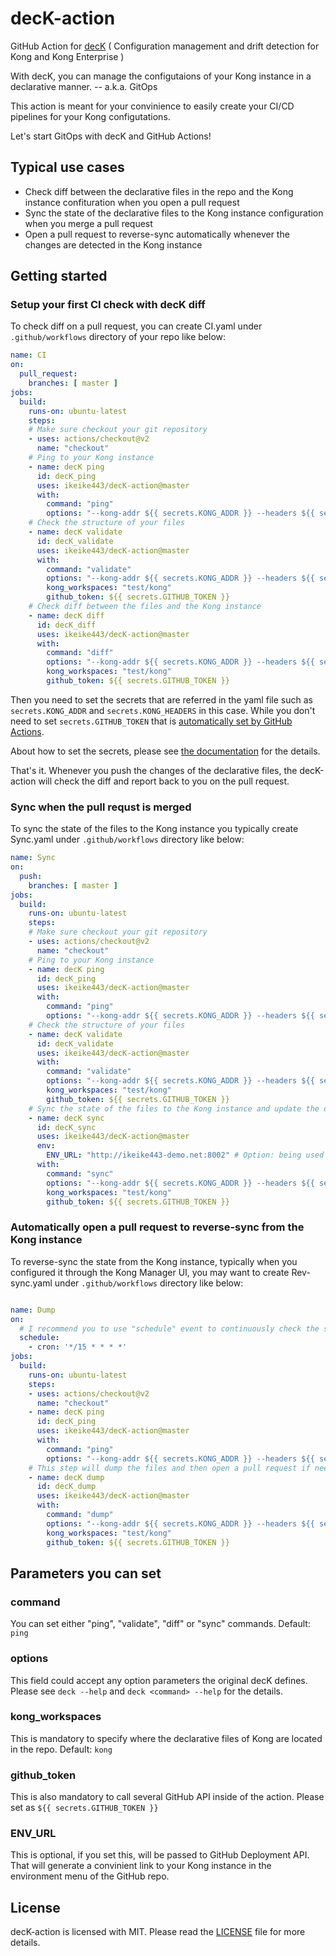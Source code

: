 # decK-action
GitHub Action for [decK](https://deck.yolo42.com/) ( Configuration management and drift detection for Kong and Kong Enterprise ) 

With decK, you can manage the configutaions of your Kong instance in a declarative manner.  -- a.k.a. GitOps 

This action is meant for your convinience to easily create your CI/CD pipelines for your Kong configutations.

Let's start GitOps with decK and GitHub Actions!

## Typical use cases

- Check diff between the declarative files in the repo and the Kong instance confituration when you open a pull request
- Sync the state of the declarative files to the Kong instance configuration when you merge a pull request
- Open a pull request to reverse-sync automatically whenever the changes are detected in the Kong instance


## Getting started
### Setup your first CI check with decK diff
To check diff on a pull request, you can create CI.yaml under `.github/workflows` directory of your repo like below:
```yaml
name: CI
on:
  pull_request:
    branches: [ master ]
jobs:
  build:
    runs-on: ubuntu-latest
    steps:
    # Make sure checkout your git repository
    - uses: actions/checkout@v2
      name: "checkout"
    # Ping to your Kong instance
    - name: decK ping
      id: decK_ping
      uses: ikeike443/decK-action@master
      with:
        command: "ping"
        options: "--kong-addr ${{ secrets.KONG_ADDR }} --headers ${{ secrets.KONG_HEADERS }}"  # This option can be ommited.  But if you want to use this you need to set the secrets in your repo settings to make it work
    # Check the structure of your files
    - name: decK validate
      id: decK_validate
      uses: ikeike443/decK-action@master 
      with:
        command: "validate"
        options: "--kong-addr ${{ secrets.KONG_ADDR }} --headers ${{ secrets.KONG_HEADERS }}" 
        kong_workspaces: "test/kong"
        github_token: ${{ secrets.GITHUB_TOKEN }}
    # Check diff between the files and the Kong instance
    - name: decK diff
      id: decK_diff
      uses: ikeike443/decK-action@master
      with:
        command: "diff"
        options: "--kong-addr ${{ secrets.KONG_ADDR }} --headers ${{ secrets.KONG_HEADERS }}" 
        kong_workspaces: "test/kong"
        github_token: ${{ secrets.GITHUB_TOKEN }}
```

Then you need to set the secrets that are referred in the yaml file such as `secrets.KONG_ADDR` and `secrets.KONG_HEADERS` in this case. While you don't need to set `secrets.GITHUB_TOKEN` that is [automatically set by GitHub Actions](https://help.github.com/en/actions/configuring-and-managing-workflows/authenticating-with-the-github_token#about-the-github_token-secret). 

About how to set the secrets, please see [the documentation](https://help.github.com/en/actions/configuring-and-managing-workflows/creating-and-storing-encrypted-secrets) for the details.

That's it.  Whenever you push the changes of the declarative files, the decK-action will check the diff and report back to you on the pull request.

### Sync when the pull requst is merged
To sync the state of the files to the Kong instance you typically create Sync.yaml under `.github/workflows` directory like below:

```yaml
name: Sync
on:
  push:
    branches: [ master ]
jobs:
  build:
    runs-on: ubuntu-latest
    steps:
    # Make sure checkout your git repository
    - uses: actions/checkout@v2
      name: "checkout"
    # Ping to your Kong instance
    - name: decK ping
      id: decK_ping
      uses: ikeike443/decK-action@master
      with:
        command: "ping"
        options: "--kong-addr ${{ secrets.KONG_ADDR }} --headers ${{ secrets.KONG_HEADERS }}"
    # Check the structure of your files 
    - name: decK validate
      id: decK_validate
      uses: ikeike443/decK-action@master
      with:
        command: "validate"
        options: "--kong-addr ${{ secrets.KONG_ADDR }} --headers ${{ secrets.KONG_HEADERS }}" 
        kong_workspaces: "test/kong"
        github_token: ${{ secrets.GITHUB_TOKEN }}
    # Sync the state of the files to the Kong instance and update the deployment status in your repo by GitHub Deployment API
    - name: decK sync
      id: decK_sync
      uses: ikeike443/decK-action@master
      env:
        ENV_URL: "http://ikeike443-demo.net:8002" # Option: being used in the deployment status
      with:
        command: "sync"
        options: "--kong-addr ${{ secrets.KONG_ADDR }} --headers ${{ secrets.KONG_HEADERS }}" 
        kong_workspaces: "test/kong"
        github_token: ${{ secrets.GITHUB_TOKEN }}
```

### Automatically open a pull request to reverse-sync from the Kong instance 
To reverse-sync the state from the Kong instance, typically when you configured it through the Kong Manager UI, you may want to create Rev-sync.yaml under `.github/workflows` directory like below:

```yaml

name: Dump
on:
  # I recommend you to use "schedule" event to continuously check the state of the Kong instance
  schedule:
    - cron: '*/15 * * * *'
jobs:
  build:
    runs-on: ubuntu-latest
    steps:
    - uses: actions/checkout@v2
      name: "checkout"
    - name: decK ping
      id: decK_ping
      uses: ikeike443/decK-action@master
      with:
        command: "ping"
        options: "--kong-addr ${{ secrets.KONG_ADDR }} --headers ${{ secrets.KONG_HEADERS }}"
    # This step will dump the files and then open a pull request if needed
    - name: decK dump
      id: decK_dump
      uses: ikeike443/decK-action@master
      with:
        command: "dump"
        options: "--kong-addr ${{ secrets.KONG_ADDR }} --headers ${{ secrets.KONG_HEADERS }} --all-workspaces" 
        kong_workspaces: "test/kong"
        github_token: ${{ secrets.GITHUB_TOKEN }}
```

## Parameters you can set

### command
You can set either "ping", "validate", "diff" or "sync" commands.  Default: `ping`

### options
This field could accept any option parameters the original decK defines.  Please see `deck --help` and `deck <command> --help` for the details.

### kong_workspaces
This is mandatory to specify where the declarative files of Kong are located in the repo.  Default: `kong`

### github_token
This is also mandatory to call several GitHub API inside of the action.  Please set as `${{ secrets.GITHUB_TOKEN }}`

### ENV_URL
This is optional, if you set this, will be passed to GitHub Deployment API.  That will generate a convinient link to your Kong instance in the environment menu of the GitHub repo. 

## License

decK-action is licensed with MIT.
Please read the [LICENSE](LICENSE) file for more details.
